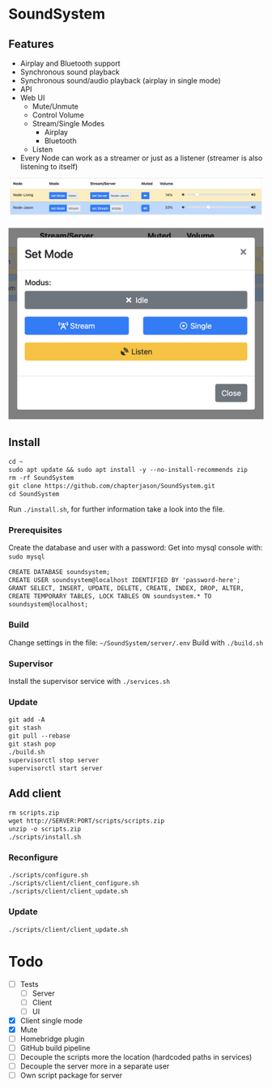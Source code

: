
# SoundSystem

## Features

- Airplay and Bluetooth support
- Synchronous sound playback
- Synchronous sound/audio playback (airplay in single mode)
- API
- Web UI
  - Mute/Unmute
  - Control Volume
  - Stream/Single Modes
    - Airplay
    - Bluetooth
  - Listen
- Every Node can work as a streamer or just as a listener (streamer is also listening to itself)
  
![](./docs/assets/web-ui.png)

![](./docs/assets/set-mode.png)

## Install

```
cd ~
sudo apt update && sudo apt install -y --no-install-recommends zip
rm -rf SoundSystem
git clone https://github.com/chapterjason/SoundSystem.git
cd SoundSystem
```

Run `./install.sh`, for further information take a look into the file.

### Prerequisites

Create the database and user with a password:
Get into mysql console with: `sudo mysql`

```mysql
CREATE DATABASE soundsystem;
CREATE USER soundsystem@localhost IDENTIFIED BY 'password-here';
GRANT SELECT, INSERT, UPDATE, DELETE, CREATE, INDEX, DROP, ALTER, CREATE TEMPORARY TABLES, LOCK TABLES ON soundsystem.* TO soundsystem@localhost;
```

### Build

Change settings in the file: `~/SoundSystem/server/.env`
Build with `./build.sh`

### Supervisor

Install the supervisor service with `./services.sh`

### Update

```
git add -A
git stash
git pull --rebase
git stash pop
./build.sh
supervisorctl stop server
supervisorctl start server
```

## Add client

```
rm scripts.zip
wget http://SERVER:PORT/scripts/scripts.zip
unzip -o scripts.zip
./scripts/install.sh
```

### Reconfigure

```
./scripts/configure.sh
./scripts/client/client_configure.sh
./scripts/client/client_update.sh
```

### Update

```
./scripts/client/client_update.sh
```

# Todo

- [ ] Tests
    - [ ] Server
    - [ ] Client
    - [ ] UI
- [x] Client single mode
- [x] Mute
- [ ] Homebridge plugin
- [ ] GitHub build pipeline
- [ ] Decouple the scripts more the location (hardcoded paths in services)
- [ ] Decouple the server more in a separate user
- [ ] Own script package for server
